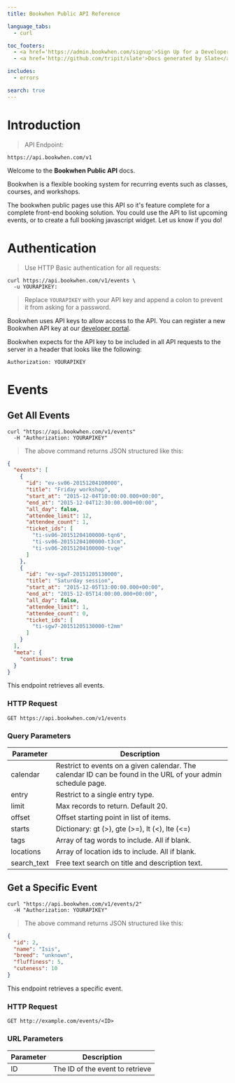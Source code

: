 ```yaml
---
title: Bookwhen Public API Reference

language_tabs:
  - curl

toc_footers:
  - <a href='https://admin.bookwhen.com/signup'>Sign Up for a Developer Key</a>
  - <a href='http://github.com/tripit/slate'>Docs generated by Slate</a>

includes:
  - errors

search: true
---
```


# Introduction

> API Endpoint:

```
https://api.bookwhen.com/v1
```

Welcome to the __Bookwhen Public API__ docs.

Bookwhen is a flexible booking system for recurring events such as classes, courses, and workshops.

The bookwhen public pages use this API so it's feature complete for a complete front-end booking solution. You could use the API to list upcoming events, or to create a full booking javascript widget. Let us know if you do!

# Authentication

> Use HTTP Basic authentication for all requests:

```curl
curl https://api.bookwhen.com/v1/events \
  -u YOURAPIKEY:
```

> Replace `YOURAPIKEY` with your API key and append a colon to prevent it from asking for a password.

Bookwhen uses API keys to allow access to the API. You can register a new Bookwhen API key at our [developer portal](http://example.com/developers).

Bookwhen expects for the API key to be included in all API requests to the server in a header that looks like the following:

`Authorization: YOURAPIKEY`

<!--aside class="notice">
You must replace <code>YOURAPIKEY</code> with your personal API key.
</aside-->

# Events

## Get All Events

```curl
curl "https://api.bookwhen.com/v1/events"
  -H "Authorization: YOURAPIKEY"
```

> The above command returns JSON structured like this:

```json
{
  "events": [
    {
      "id": "ev-sv06-20151204100000",
      "title": "Friday workshop",
      "start_at": "2015-12-04T10:00:00.000+00:00",
      "end_at": "2015-12-04T12:30:00.000+00:00",
      "all_day": false,
      "attendee_limit": 12,
      "attendee_count": 1,
      "ticket_ids": [
        "ti-sv06-20151204100000-tqn6",
        "ti-sv06-20151204100000-t3cm",
        "ti-sv06-20151204100000-tvqe"
      ]
    },
    {
      "id": "ev-sgw7-20151205130000",
      "title": "Saturday session",
      "start_at": "2015-12-05T13:00:00.000+00:00",
      "end_at": "2015-12-05T14:00:00.000+00:00",
      "all_day": false,
      "attendee_limit": 1,
      "attendee_count": 0,
      "ticket_ids": [
        "ti-sgw7-20151205130000-t2mm"
      ]
    }
  ],
  "meta": {
    "continues": true
  }
}
```

This endpoint retrieves all events.

### HTTP Request

`GET https://api.bookwhen.com/v1/events`

### Query Parameters

Parameter   | Description
----------- | -----------
calendar    | Restrict to events on a given calendar. The calendar ID can be found in the URL of your admin schedule page.
entry       | Restrict to a single entry type.
limit       | Max records to return. Default 20.
offset      | Offset starting point in list of items.
starts      | Dictionary: gt (>), gte (>=), lt (<), lte (<=)
tags        | Array of tag words to include. All if blank.
locations   | Array of location ids to include. All if blank.
search_text | Free text search on title and description text.


<!--aside class="success">
Remember — a happy event is an authenticated event!
</aside-->

## Get a Specific Event

```curl
curl "https://api.bookwhen.com/v1/events/2"
  -H "Authorization: YOURAPIKEY"
```

> The above command returns JSON structured like this:

```json
{
  "id": 2,
  "name": "Isis",
  "breed": "unknown",
  "fluffiness": 5,
  "cuteness": 10
}
```

This endpoint retrieves a specific event.

<!--aside class="warning">
If you're not using an administrator API key, note that some events will return 403 Forbidden if they are hidden for admins only.
</aside-->

### HTTP Request

`GET http://example.com/events/<ID>`

### URL Parameters

Parameter | Description
--------- | -----------
ID | The ID of the event to retrieve

